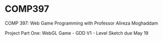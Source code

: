 # COMP397
COMP 397: Web Game Programming with Professor Alireza Moghaddam

Project Part One: WebGL Game - GDD V1 - Level Sketch  due May 19

